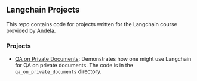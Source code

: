 ## Langchain Projects

This repo contains code for projects written for the Langchain course
provided by Andela.

### Projects

- [QA on Private Documents](qa_on_private_documents): Demonstrates how one might use Langchain for QA
    on private documents. The code is in the `qa_on_private_documents` directory.